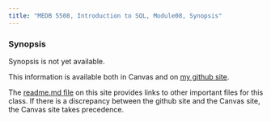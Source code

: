 ```yaml
---
title: "MEDB 5508, Introduction to SQL, Module08, Synopsis"
---
```


<!--This file was created on 2021-08-21-->

### Synopsis

Synopsis is not yet available.

<!---my git--->
This information is available both in Canvas and on [my github site][thisf].

The [readme.md file][mygit] on this site provides links to other important files for this class. If there is a discrepancy between the github site and the Canvas site, the Canvas site takes precedence.

[thisf]: https://github.com/pmean/introduction-to-sql/blob/master/modules/5508-08-synopsis.md
[mygit]: https://github.com/pmean/introduction-to-sql/blob/master/README.md
<!---my git--->
